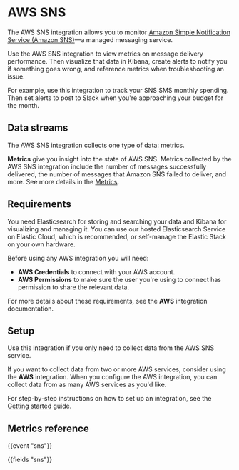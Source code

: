 # AWS SNS

The AWS SNS integration allows you to monitor [Amazon Simple Notification Service (Amazon SNS)](https://aws.amazon.com/sns/)—a managed messaging service.

Use the AWS SNS integration to view metrics on message delivery performance. Then visualize that data in Kibana, create alerts to notify you if something goes wrong, and reference metrics when troubleshooting an issue.

For example, use this integration to track your SNS SMS monthly spending. Then set alerts to post to Slack when you're approaching your budget for the month.

## Data streams

The AWS SNS integration collects one type of data: metrics.

**Metrics** give you insight into the state of AWS SNS.
Metrics collected by the AWS SNS integration include the number of messages successfully delivered, the number of messages that Amazon SNS failed to deliver, and more. See more details in the [Metrics](#metrics-reference).

## Requirements

You need Elasticsearch for storing and searching your data and Kibana for visualizing and managing it.
You can use our hosted Elasticsearch Service on Elastic Cloud, which is recommended, or self-manage the Elastic Stack on your own hardware.

Before using any AWS integration you will need:

* **AWS Credentials** to connect with your AWS account.
* **AWS Permissions** to make sure the user you're using to connect has permission to share the relevant data.

For more details about these requirements, see the **AWS** integration documentation.

## Setup

Use this integration if you only need to collect data from the AWS SNS service.

If you want to collect data from two or more AWS services, consider using the **AWS** integration.
When you configure the AWS integration, you can collect data from as many AWS services as you'd like.

For step-by-step instructions on how to set up an integration, see the
[Getting started](https://www.elastic.co/guide/en/welcome-to-elastic/current/getting-started-observability.html) guide.

## Metrics reference

{{event "sns"}}

{{fields "sns"}}